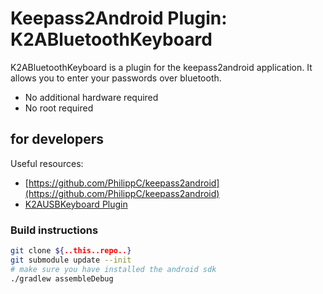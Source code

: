 # Keepass2Android Plugin: K2ABluetoothKeyboard

K2ABluetoothKeyboard is a plugin for the keepass2android application. It allows you to enter your passwords over bluetooth.

- No additional hardware required 
- No root required

## for developers

Useful resources:
- [https://github.com/PhilippC/keepass2android](https://github.com/PhilippC/keepass2android)
- [K2AUSBKeyboard Plugin](https://github.com/whs/K2AUSBKeyboard)

### Build instructions

``` bash
git clone ${..this..repo..}
git submodule update --init
# make sure you have installed the android sdk
./gradlew assembleDebug
```